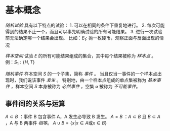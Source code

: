 # 基本概念

*随机试验*
	具有以下特点的试验：
	1. 可以在相同的条件下重复地进行。
	2. 每次可能得到的结果不止一个，而且可以事先明确试验的所有可能结果。
	3. 进行一次试验前无法确定哪一个结果会出现。
	比如：$E_{1}:\ \text{抛一枚硬币，观察正面与反面出现的情况}$

*样本空间*
	试验 $E$ 的所有可能结果组成的集合，其中每个结果被称为 *样本点* 。
	例：$S_{1}:\{H, T\}$

*随机事件*
	样本空间 $S$ 的一个子集，简称 *事件* 。
	当且仅当一事件的一个样本点出现时，我们说该事件 *发生* 。
	特别地，由一个样本点组成的单点集被称为 *基本事件* ，样本空间 $S$ 本身被称为 *必然事件* ，空集 $\varnothing$ 被称为 *不可能事件*。

## 事件间的关系与运算

$A \subset B$ ：事件 B 包含事件 A，A 发生必导致 B 发生。
$A=B$ ：$A \subset B$ 且 $B \subset A$ ，A 与 B 两事件 *相等*。
$A \cup B = \{ x|x \in A \text{或} x \in B \}$ 

